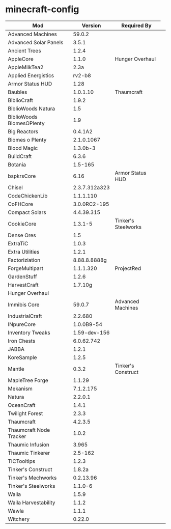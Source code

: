 # minecraft-config

<table>
<thead>
  <tr>
    <th>Mod</th>
    <th>Version</th>
    <th>Required By</th>
  </tr>
</thead>
<tbody>
  <tr><td>Advanced Machines</td><td>59.0.2</td><td></td></tr>
  <tr><td>Advanced Solar Panels</td><td>3.5.1</td><td></td></tr>
  <tr><td>Ancient Trees</td><td>1.2.4</td><td></td><td></td></tr>
  <tr><td>AppleCore</td><td>1.1.0</td><td>Hunger Overhaul</td></tr>
  <tr><td>AppleMilkTea2</td><td>2.3a</td><td></td></tr>
  <tr><td>Applied Energistics</td><td>rv2-b8</td><td></td></tr>
  <tr><td>Armor Status HUD</td><td>1.28</td><td></td></tr>
  <tr><td>Baubles</td><td>1.0.1.10</td><td>Thaumcraft</td><td></td></tr>
  <tr><td>BiblioCraft</td><td>1.9.2</td><td></td></tr>
  <tr><td>BiblioWoods Natura</td><td>1.5</td><td></td></tr>
  <tr><td>BiblioWoods BiomesOPlenty</td><td>1.9</td><td></td></tr>
  <tr><td>Big Reactors</td><td>0.4.1A2</td><td></td></tr>
  <tr><td>Biomes o Plenty</td><td>2.1.0.1067</td><td></td></tr>
  <tr><td>Blood Magic</td><td>1.3.0b-3</td><td></td></tr>
  <tr><td>BuildCraft</td><td>6.3.6</td><td></td></tr>
  <tr><td>Botania</td><td>1.5-165</td><td></td></tr>
  <tr><td>bspkrsCore</td><td>6.16</td><td>Armor Status HUD</td></tr>
  <tr><td>Chisel</td><td>2.3.7.312a323</td><td></td></tr>
  <tr><td>CodeChickenLib</td><td>1.1.1.110</td><td></td></tr>
  <tr><td>CoFHCore</td><td>3.0.0RC2-195</td><td></td></tr>
  <tr><td>Compact Solars</td><td>4.4.39.315</td><td></td></tr>
  <tr><td>CookieCore</td><td>1.3.1-5</td><td>Tinker's Steelworks</td></tr>
  <tr><td>Dense Ores</td><td>1.5</td><td></td></tr>
  <tr><td>ExtraTiC</td><td>1.0.3</td><td></td></tr>
  <tr><td>Extra Utilities</td><td>1.2.1</td><td></td></tr>
  <tr><td>Factoriziation</td><td>8.88.8.8888g</td><td></td></tr>
  <tr><td>ForgeMultipart</td><td>1.1.1.320</td><td>ProjectRed</td></tr>
  <tr><td>GardenStuff</td><td>1.2.6</td><td></td></tr>
  <tr><td>HarvestCraft</td><td>1.7.10g</td><td></td></tr>
  <tr><td>Hunger Overhaul</td><td></td><td></td></tr>
  <tr><td>Immibis Core</td><td>59.0.7</td><td>Advanced Machines</td></tr>
  <tr><td>IndustrialCraft</td><td>2.2.680</td><td></td></tr>
  <tr><td>INpureCore</td><td>1.0.0B9-54</td><td></td></tr>
  <tr><td>Inventory Tweaks</td><td>1.59-dev-156</td><td></td></tr>
  <tr><td>Iron Chests</td><td>6.0.62.742</td><td></td></tr>
  <tr><td>JABBA</td><td>1.2.1</td><td></td></tr>
  <tr><td>KoreSample</td><td>1.2.5</td><td></td></tr>
  <tr><td>Mantle</td><td>0.3.2</td><td>Tinker's Construct</td></tr>
  <tr><td>MapleTree Forge</td><td>1.1.29</td><td></td></tr>
  <tr><td>Mekanism</td><td>7.1.2.175</td><td></td></tr>
  <tr><td>Natura</td><td>2.2.0.1</td><td></td></tr>
  <tr><td>OceanCraft</td><td>1.4.1</td><td></td></tr>
  <tr><td>Twilight Forest</td><td>2.3.3</td><td></td></tr>
  <tr><td>Thaumcraft</td><td>4.2.3.5</td><td></td></tr>
  <tr><td>Thaumcraft Node Tracker</td><td>1.0.2</td><td></td></tr>
  <tr><td>Thaumic Infusion</td><td>3.965</td><td></td></tr>
  <tr><td>Thaumic Tinkerer</td><td>2.5-162</td><td></td></tr>
  <tr><td>TiCTooltips</td><td>1.2.3</td><td></td></tr>
  <tr><td>Tinker's Construct</td><td>1.8.2a</td><td></td></tr>
  <tr><td>Tinker's Mechworks</td><td>0.2.13.96</td><td></td></tr>
  <tr><td>Tinker's Steelworks</td><td>1.1.0-6</td><td></td></tr>
  <tr><td>Waila</td><td>1.5.9</td><td></td></tr>
  <tr><td>Waila Harvestability</td><td>1.1.2</td><td></td></tr>
  <tr><td>Wawla</td><td>1.1.1</td><td></td></tr>
  <tr><td>Witchery</td><td>0.22.0</td><td></td></tr>
</tbody>
</table>
